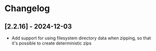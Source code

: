 # Changelog

<!-- Do not change the line immediately below this comment, the build system will replace it with the actual version and date. -->

## [2.2.16] - 2024-12-03

- Add support for using filesystem directory data when zipping, so that it's possible to create deterministic zips
